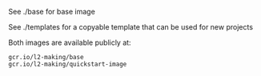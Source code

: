 See ./base for base image

See ./templates for a copyable template that can be used for new projects

Both images are available publicly at:

```
gcr.io/l2-making/base
gcr.io/l2-making/quickstart-image
```